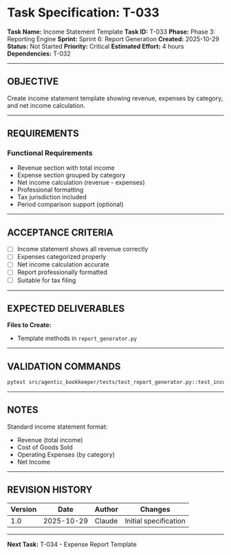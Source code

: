 # Task Specification: T-033

**Task Name:** Income Statement Template
**Task ID:** T-033
**Phase:** Phase 3: Reporting Engine
**Sprint:** Sprint 6: Report Generation
**Created:** 2025-10-29
**Status:** Not Started
**Priority:** Critical
**Estimated Effort:** 4 hours
**Dependencies:** T-032

---

## OBJECTIVE

Create income statement template showing revenue, expenses by category, and net income calculation.

---

## REQUIREMENTS

### Functional Requirements
- Revenue section with total income
- Expense section grouped by category
- Net income calculation (revenue - expenses)
- Professional formatting
- Tax jurisdiction included
- Period comparison support (optional)

---

## ACCEPTANCE CRITERIA

- [ ] Income statement shows all revenue correctly
- [ ] Expenses categorized properly
- [ ] Net income calculation accurate
- [ ] Report professionally formatted
- [ ] Suitable for tax filing

---

## EXPECTED DELIVERABLES

**Files to Create:**
- Template methods in `report_generator.py`

---

## VALIDATION COMMANDS

```bash
pytest src/agentic_bookkeeper/tests/test_report_generator.py::test_income_statement -v
```

---

## NOTES

Standard income statement format:
- Revenue (total income)
- Cost of Goods Sold
- Operating Expenses (by category)
- Net Income

---

## REVISION HISTORY

| Version | Date       | Author | Changes                    |
|---------|------------|--------|-----------------------------|
| 1.0     | 2025-10-29 | Claude | Initial specification       |

---

**Next Task:** T-034 - Expense Report Template
